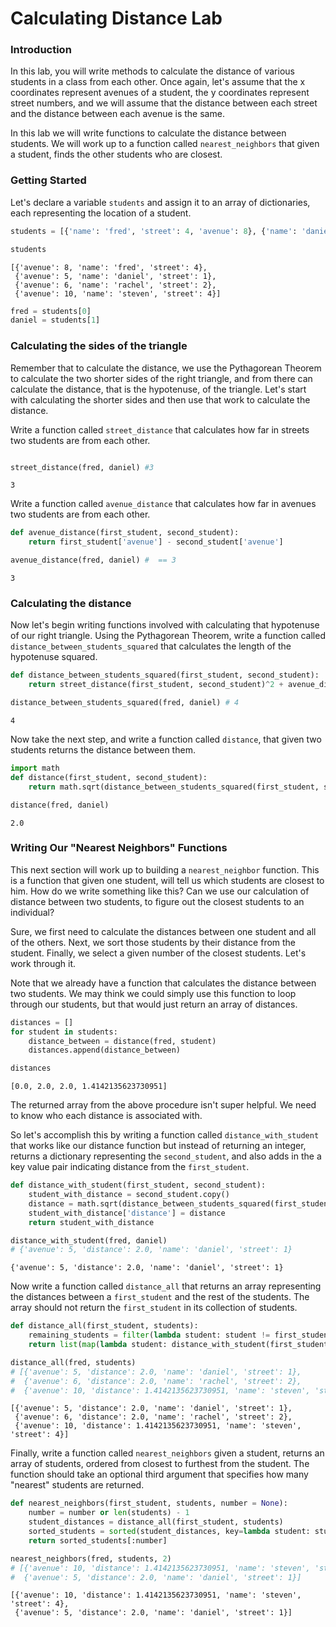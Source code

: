 
# Calculating Distance Lab

### Introduction

In this lab, you will write methods to calculate the distance of various students in a class from each other.  Once again, let's assume that the x coordinates represent avenues of a student, the y coordinates represent street numbers, and we will assume that the distance between each street and the distance between each avenue is the same.

In this lab we will write functions to calculate the distance between students.  We will work up to a function called `nearest_neighbors` that given a student, finds the other students who are closest.

### Getting Started

Let's declare a variable `students` and assign it to an array of dictionaries, each representing the location of a student.


```python
students = [{'name': 'fred', 'street': 4, 'avenue': 8}, {'name': 'daniel', 'street': 1, 'avenue': 9}, {'name': 'rachel', 'street': 2, 'avenue': 6}, {'name': 'steven', 'street': 4, 'avenue': 10}]
```


```python
students
```




    [{'avenue': 8, 'name': 'fred', 'street': 4},
     {'avenue': 5, 'name': 'daniel', 'street': 1},
     {'avenue': 6, 'name': 'rachel', 'street': 2},
     {'avenue': 10, 'name': 'steven', 'street': 4}]




```python
fred = students[0]
daniel = students[1]
```

### Calculating the sides of the triangle

Remember that to calculate the distance, we use the Pythagorean Theorem to calculate the two shorter sides of the right triangle, and from there can calculate the distance, that is the hypotenuse, of the triangle.  Let's start with calculating the shorter sides and then use that work to calculate the distance. 

Write a function called `street_distance` that calculates how far in streets two students are from each other.


```python

```


```python
street_distance(fred, daniel) #3
```




    3



Write a function called `avenue_distance` that calculates how far in avenues two students are from each other.


```python
def avenue_distance(first_student, second_student):
    return first_student['avenue'] - second_student['avenue']
```


```python
avenue_distance(fred, daniel) #  == 3
```




    3



### Calculating the distance

Now let's begin writing functions involved with calculating that hypotenuse of our right triangle.  Using the Pythagorean Theorem, write a function called `distance_between_students_squared` that calculates the length of the hypotenuse squared.


```python
def distance_between_students_squared(first_student, second_student):
    return street_distance(first_student, second_student)^2 + avenue_distance(first_student, second_student)^2
```


```python
distance_between_students_squared(fred, daniel) # 4
```




    4



Now take the next step, and write a function called `distance`, that given two students returns the distance between them.  


```python
import math
def distance(first_student, second_student):
    return math.sqrt(distance_between_students_squared(first_student, second_student))
```


```python
distance(fred, daniel)
```




    2.0



### Writing Our "Nearest Neighbors" Functions

This next section will work up to building a `nearest_neighbor` function.  This is a function that given one student, will tell us which students are closest to him.  How do we write something like this? Can we use our calculation of distance between two students, to figure out the closest students to an individual?

Sure, we first need to calculate the distances between one student and all of the others.  Next, we sort those students by their distance from the student.  Finally, we select a given number of the closest students.  Let's work through it.   

Note that we already have a function that calculates the distance between two students.  We may think we could simply use this function to loop through our students, but that would just return an array of distances.  


```python
distances = []
for student in students:
    distance_between = distance(fred, student)
    distances.append(distance_between)

distances
```




    [0.0, 2.0, 2.0, 1.4142135623730951]



The returned array from the above procedure isn't super helpful.  We need to know who each distance is associated with.  

So let's accomplish this by writing a function called `distance_with_student` that works like our distance function but instead of returning an integer, returns a dictionary representing the `second_student`, and also adds in the a key value pair indicating distance from the `first_student`.


```python
def distance_with_student(first_student, second_student):
    student_with_distance = second_student.copy()
    distance = math.sqrt(distance_between_students_squared(first_student, second_student))
    student_with_distance['distance'] = distance
    return student_with_distance

```


```python
distance_with_student(fred, daniel)
# {'avenue': 5, 'distance': 2.0, 'name': 'daniel', 'street': 1}
```




    {'avenue': 5, 'distance': 2.0, 'name': 'daniel', 'street': 1}



Now write a function called `distance_all` that returns an array representing the distances between a `first_student` and the rest of the students.  The array should not return the `first_student` in its collection of students. 


```python
def distance_all(first_student, students):
    remaining_students = filter(lambda student: student != first_student, students)
    return list(map(lambda student: distance_with_student(first_student, student), remaining_students))
```


```python
distance_all(fred, students)
# [{'avenue': 5, 'distance': 2.0, 'name': 'daniel', 'street': 1},
#  {'avenue': 6, 'distance': 2.0, 'name': 'rachel', 'street': 2},
#  {'avenue': 10, 'distance': 1.4142135623730951, 'name': 'steven', 'street': 4}]
```




    [{'avenue': 5, 'distance': 2.0, 'name': 'daniel', 'street': 1},
     {'avenue': 6, 'distance': 2.0, 'name': 'rachel', 'street': 2},
     {'avenue': 10, 'distance': 1.4142135623730951, 'name': 'steven', 'street': 4}]



Finally, write a function called `nearest_neighbors` given a student, returns an array of students, ordered from closest to furthest from the student.  The function should take an optional third argument that specifies how many "nearest" students are returned.


```python
def nearest_neighbors(first_student, students, number = None):
    number = number or len(students) - 1
    student_distances = distance_all(first_student, students)
    sorted_students = sorted(student_distances, key=lambda student: student['distance'])
    return sorted_students[:number]
```


```python
nearest_neighbors(fred, students, 2)
# [{'avenue': 10, 'distance': 1.4142135623730951, 'name': 'steven', 'street': 4},
#  {'avenue': 5, 'distance': 2.0, 'name': 'daniel', 'street': 1}]
```




    [{'avenue': 10, 'distance': 1.4142135623730951, 'name': 'steven', 'street': 4},
     {'avenue': 5, 'distance': 2.0, 'name': 'daniel', 'street': 1}]




```python

```

